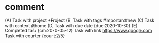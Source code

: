 
# comment
(A) Task with project +Project
(B) Task with tags #important#new
(C) Task with context @home
(D) Task with due date {due:2020-10-30}
(E) Completed task {cm:2020-05-12}
Task with link https://www.google.com
Task with counter {count:2/5}

